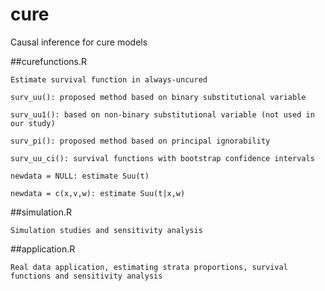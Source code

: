 # cure
Causal inference for cure models

##curefunctions.R

	Estimate survival function in always-uncured
 
	surv_uu(): proposed method based on binary substitutional variable
 
	surv_uu1(): based on non-binary substitutional variable (not used in our study)
 
	surv_pi(): proposed method based on principal ignorability
 
	surv_uu_ci(): survival functions with bootstrap confidence intervals
 
	newdata = NULL: estimate Suu(t)
 
	newdata = c(x,v,w): estimate Suu(t|x,w)

##simulation.R

	Simulation studies and sensitivity analysis

##application.R

	Real data application, estimating strata proportions, survival functions and sensitivity analysis
